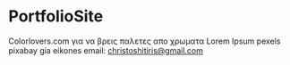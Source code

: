 # PortfolioSite
Colorlovers.com για να βρεις παλετες απο χρωματα
Lorem Ipsum
pexels
pixabay gia eikones
email: christoshitiris@gmail.com